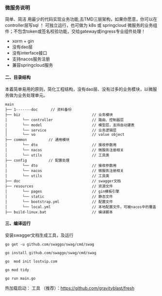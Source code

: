

### 微服务说明
简单、简洁 用最少的代码实现业务功能,去TMD三层架构，如果你愿意，你可以在controller层写sql ！
可独立运行，也可做为 k8s 或 springcloud 微服务的业务组件；不包含token或签名校验功能，交给gateway或ingress专业组件处理！

* xorm + gin
* 没有dao层
* 没有interface接口
* 支持nacos服务注册
* 兼容springcloud服务



#### 二、目录结构  
本着简单易用的原则，简化工程结构，没有dao层、没有过多的业务模块，以微服务做为业务处理单元。

~~~
main     
├── 1-------doc      // 资料备份
├── biz                                 // 业务模块
│       └── controller                  // 路由、控制器层
│       └── model                       // 模型层，支持自动建表
│       └── service                     // 业务逻辑层
│       └── vo                          // value object
├── common          // 通用模块
│       └── dto                         // 接收参数用
│       └── nacos                       // 微服务注册相关
│       └── utils                       // 工具类
├── config          // 配置处理
│       └── dto                         // 接收参数用
│       └── nacos                       // 微服务注册相关
│       └── utils                       // 工具类
├── doc                                 // swagger文档
├── resources                           // 资源文件
│       └── pages                       // gin模板引擎
│       └── static                      // 静态文件
│       └── bootstrap.yml               // 配置文件
│       └── local.yml                   // 本地配置文件，可被nacos中的覆盖
├── build-linux.bat                     // 编译脚本
~~~

#### 三、编译运行

安装swagger文档生成工具，及运行
~~~
go get -u github.com/swaggo/swag/cmd/swag

go install github.com/swaggo/swag/cmd/swag

go  mod init lostvip.com

go mod tidy

go run main.go
~~~

热加载启动： 工具 （推荐）：https://github.com/gravityblast/fresh
